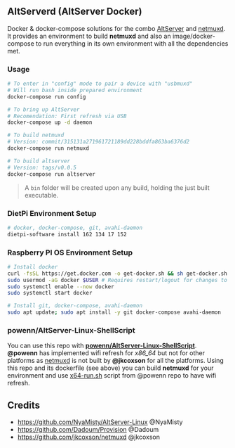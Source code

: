 ## AltServerd (AltServer Docker)
Docker & docker-compose solutions for the combo [AltServer](https://github.com/NyaMisty/AltServer-Linux) and [netmuxd](https://github.com/jkcoxson/netmuxd). It provides an environment to build **netmuxd** and also an image/docker-compose to run everything in its own environment with all the dependencies met.

### Usage
```bash
# To enter in "config" mode to pair a device with "usbmuxd"
# Will run bash inside prepared environment
docker-compose run config

# To bring up AltServer
# Recomendation: First refresh via USB
docker-compose up -d daemon

# To build netmuxd 
# Version: commit/315131a271961721189dd228bddfa863ba6376d2
docker-compose run netmuxd

# To build altserver 
# Version: tags/v0.0.5
docker-compose run altserver
```
> A `bin` folder will be created upon any build, holding the just built executable.

### DietPi Environment Setup
```bash
# docker, docker-compose, git, avahi-daemon
dietpi-software install 162 134 17 152
```

### Raspberry PI OS Environment Setup
```bash
# Install docker
curl -fsSL https://get.docker.com -o get-docker.sh && sh get-docker.sh
sudo usermod -aG docker $USER # Requires restart/logout for changes to take effect
sudo systemctl enable --now docker
sudo systemctl start docker

# Install git, docker-compose, avahi-daemon
sudo apt update; sudo apt install -y git docker-compose avahi-daemon
```
### powenn/AltServer-Linux-ShellScript
You can use this repo with **[powenn/AltServer-Linux-ShellScript](https://github.com/powenn/AltServer-Linux-ShellScript)**. **@powenn** has implemented wifi refresh for *x86_64* but not for other platforms as [netmuxd](https://github.com/jkcoxson/netmuxd/releases) is not built by **@jkcoxson** for all the platforms. Using this repo and its dockerfile (see above) you can build **netmuxd** for your environment and use 
[x64-run.sh](https://raw.githubusercontent.com/powenn/AltServer-Linux-ShellScript/main/x64-run.sh) script from @powenn repo to have wifi refresh.

## Credits
- https://github.com/NyaMisty/AltServer-Linux @NyaMisty
- https://github.com/Dadoum/Provision @Dadoum
- https://github.com/jkcoxson/netmuxd @jkcoxson
